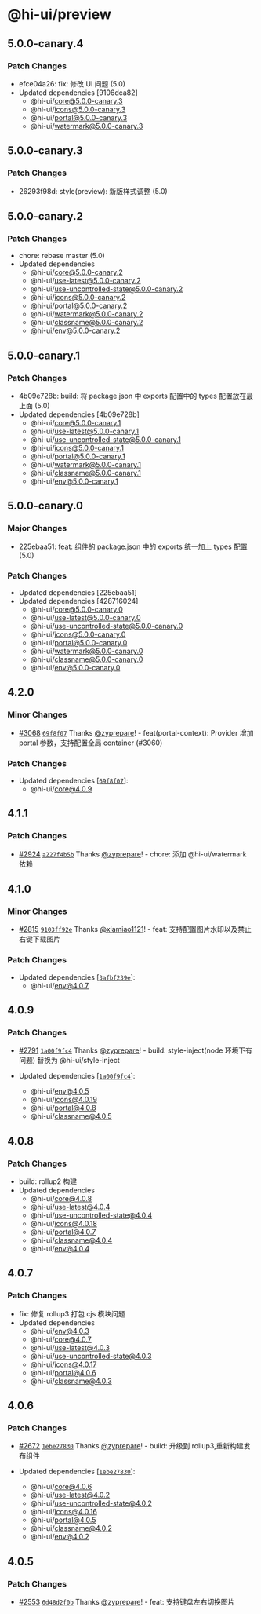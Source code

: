# @hi-ui/preview

## 5.0.0-canary.4

### Patch Changes

- efce04a26: fix: 修改 UI 问题 (5.0)
- Updated dependencies [9106dca82]
  - @hi-ui/core@5.0.0-canary.3
  - @hi-ui/icons@5.0.0-canary.3
  - @hi-ui/portal@5.0.0-canary.3
  - @hi-ui/watermark@5.0.0-canary.3

## 5.0.0-canary.3

### Patch Changes

- 26293f98d: style(preview): 新版样式调整 (5.0)

## 5.0.0-canary.2

### Patch Changes

- chore: rebase master (5.0)
- Updated dependencies
  - @hi-ui/core@5.0.0-canary.2
  - @hi-ui/use-latest@5.0.0-canary.2
  - @hi-ui/use-uncontrolled-state@5.0.0-canary.2
  - @hi-ui/icons@5.0.0-canary.2
  - @hi-ui/portal@5.0.0-canary.2
  - @hi-ui/watermark@5.0.0-canary.2
  - @hi-ui/classname@5.0.0-canary.2
  - @hi-ui/env@5.0.0-canary.2

## 5.0.0-canary.1

### Patch Changes

- 4b09e728b: build: 将 package.json 中 exports 配置中的 types 配置放在最上面 (5.0)
- Updated dependencies [4b09e728b]
  - @hi-ui/core@5.0.0-canary.1
  - @hi-ui/use-latest@5.0.0-canary.1
  - @hi-ui/use-uncontrolled-state@5.0.0-canary.1
  - @hi-ui/icons@5.0.0-canary.1
  - @hi-ui/portal@5.0.0-canary.1
  - @hi-ui/watermark@5.0.0-canary.1
  - @hi-ui/classname@5.0.0-canary.1
  - @hi-ui/env@5.0.0-canary.1

## 5.0.0-canary.0

### Major Changes

- 225ebaa51: feat: 组件的 package.json 中的 exports 统一加上 types 配置 (5.0)

### Patch Changes

- Updated dependencies [225ebaa51]
- Updated dependencies [428716024]
  - @hi-ui/core@5.0.0-canary.0
  - @hi-ui/use-latest@5.0.0-canary.0
  - @hi-ui/use-uncontrolled-state@5.0.0-canary.0
  - @hi-ui/icons@5.0.0-canary.0
  - @hi-ui/portal@5.0.0-canary.0
  - @hi-ui/watermark@5.0.0-canary.0
  - @hi-ui/classname@5.0.0-canary.0
  - @hi-ui/env@5.0.0-canary.0

## 4.2.0

### Minor Changes

- [#3068](https://github.com/XiaoMi/hiui/pull/3068) [`69f8f07`](https://github.com/XiaoMi/hiui/commit/69f8f07006b4aeeea554de424389aeb93e0f1770) Thanks [@zyprepare](https://github.com/zyprepare)! - feat(portal-context): Provider 增加 portal 参数，支持配置全局 container (#3060)

### Patch Changes

- Updated dependencies [[`69f8f07`](https://github.com/XiaoMi/hiui/commit/69f8f07006b4aeeea554de424389aeb93e0f1770)]:
  - @hi-ui/core@4.0.9

## 4.1.1

### Patch Changes

- [#2924](https://github.com/XiaoMi/hiui/pull/2924) [`a227f4b5b`](https://github.com/XiaoMi/hiui/commit/a227f4b5b677ccbb41e196f2ea1cdd511dd6d6e7) Thanks [@zyprepare](https://github.com/zyprepare)! - chore: 添加 @hi-ui/watermark 依赖

## 4.1.0

### Minor Changes

- [#2815](https://github.com/XiaoMi/hiui/pull/2815) [`9103ff92e`](https://github.com/XiaoMi/hiui/commit/9103ff92e490105df57e0369ed6512a10e1818de) Thanks [@xiamiao1121](https://github.com/xiamiao1121)! - feat: 支持配置图片水印以及禁止右键下载图片

### Patch Changes

- Updated dependencies [[`3afbf239e`](https://github.com/XiaoMi/hiui/commit/3afbf239e816ede48d6a85cbd99b6b099b8c8eb3)]:
  - @hi-ui/env@4.0.7

## 4.0.9

### Patch Changes

- [#2791](https://github.com/XiaoMi/hiui/pull/2791) [`1a00f9fc4`](https://github.com/XiaoMi/hiui/commit/1a00f9fc4a44619059d7852e846b54fedbd56715) Thanks [@zyprepare](https://github.com/zyprepare)! - build: style-inject(node 环境下有问题) 替换为 @hi-ui/style-inject

- Updated dependencies [[`1a00f9fc4`](https://github.com/XiaoMi/hiui/commit/1a00f9fc4a44619059d7852e846b54fedbd56715)]:
  - @hi-ui/env@4.0.5
  - @hi-ui/icons@4.0.19
  - @hi-ui/portal@4.0.8
  - @hi-ui/classname@4.0.5

## 4.0.8

### Patch Changes

- build: rollup2 构建
- Updated dependencies
  - @hi-ui/core@4.0.8
  - @hi-ui/use-latest@4.0.4
  - @hi-ui/use-uncontrolled-state@4.0.4
  - @hi-ui/icons@4.0.18
  - @hi-ui/portal@4.0.7
  - @hi-ui/classname@4.0.4
  - @hi-ui/env@4.0.4

## 4.0.7

### Patch Changes

- fix: 修复 rollup3 打包 cjs 模块问题
- Updated dependencies
  - @hi-ui/env@4.0.3
  - @hi-ui/core@4.0.7
  - @hi-ui/use-latest@4.0.3
  - @hi-ui/use-uncontrolled-state@4.0.3
  - @hi-ui/icons@4.0.17
  - @hi-ui/portal@4.0.6
  - @hi-ui/classname@4.0.3

## 4.0.6

### Patch Changes

- [#2672](https://github.com/XiaoMi/hiui/pull/2672) [`1ebe27830`](https://github.com/XiaoMi/hiui/commit/1ebe2783098b3a8cd980bd10076d67635463800e) Thanks [@zyprepare](https://github.com/zyprepare)! - build: 升级到 rollup3,重新构建发布组件

- Updated dependencies [[`1ebe27830`](https://github.com/XiaoMi/hiui/commit/1ebe2783098b3a8cd980bd10076d67635463800e)]:
  - @hi-ui/core@4.0.6
  - @hi-ui/use-latest@4.0.2
  - @hi-ui/use-uncontrolled-state@4.0.2
  - @hi-ui/icons@4.0.16
  - @hi-ui/portal@4.0.5
  - @hi-ui/classname@4.0.2
  - @hi-ui/env@4.0.2

## 4.0.5

### Patch Changes

- [#2553](https://github.com/XiaoMi/hiui/pull/2553) [`6d48d2f0b`](https://github.com/XiaoMi/hiui/commit/6d48d2f0b2c1258a1fe978cee8ef20a3443e4b66) Thanks [@zyprepare](https://github.com/zyprepare)! - feat: 支持键盘左右切换图片
